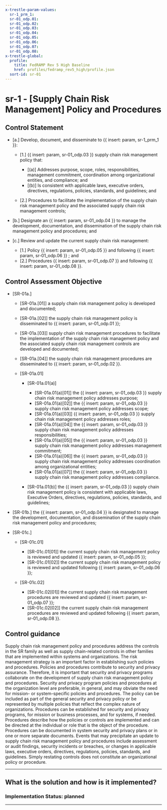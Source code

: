 ```yaml
---
x-trestle-param-values:
  sr-1_prm_1:
  sr-01_odp.01:
  sr-01_odp.02:
  sr-01_odp.03:
  sr-01_odp.04:
  sr-01_odp.05:
  sr-01_odp.06:
  sr-01_odp.07:
  sr-01_odp.08:
x-trestle-global:
  profile:
    title: FedRAMP Rev 5 High Baseline
    href: profiles/fedramp_rev5_high/profile.json
  sort-id: sr-01
---
```


# sr-1 - \[Supply Chain Risk Management\] Policy and Procedures

## Control Statement

- \[a.\] Develop, document, and disseminate to {{ insert: param, sr-1_prm_1 }}:

  - \[1.\] {{ insert: param, sr-01_odp.03 }} supply chain risk management policy that:

    - \[(a)\] Addresses purpose, scope, roles, responsibilities, management commitment, coordination among organizational entities, and compliance; and
    - \[(b)\] Is consistent with applicable laws, executive orders, directives, regulations, policies, standards, and guidelines; and

  - \[2.\] Procedures to facilitate the implementation of the supply chain risk management policy and the associated supply chain risk management controls;

- \[b.\] Designate an {{ insert: param, sr-01_odp.04 }} to manage the development, documentation, and dissemination of the supply chain risk management policy and procedures; and

- \[c.\] Review and update the current supply chain risk management:

  - \[1.\] Policy {{ insert: param, sr-01_odp.05 }} and following {{ insert: param, sr-01_odp.06 }} ; and
  - \[2.\] Procedures {{ insert: param, sr-01_odp.07 }} and following {{ insert: param, sr-01_odp.08 }}.

## Control Assessment Objective

- \[SR-01a.\]

  - \[SR-01a.[01]\] a supply chain risk management policy is developed and documented;
  - \[SR-01a.[02]\] the supply chain risk management policy is disseminated to {{ insert: param, sr-01_odp.01 }};
  - \[SR-01a.[03]\] supply chain risk management procedures to facilitate the implementation of the supply chain risk management policy and the associated supply chain risk management controls are developed and documented;
  - \[SR-01a.[04]\] the supply chain risk management procedures are disseminated to {{ insert: param, sr-01_odp.02 }}.
  - \[SR-01a.01\]

    - \[SR-01a.01(a)\]

      - \[SR-01a.01(a)[01]\] the {{ insert: param, sr-01_odp.03 }} supply chain risk management policy addresses purpose;
      - \[SR-01a.01(a)[02]\] the {{ insert: param, sr-01_odp.03 }} supply chain risk management policy addresses scope; 
      - \[SR-01a.01(a)[03]\] {{ insert: param, sr-01_odp.03 }} supply chain risk management policy addresses roles;
      - \[SR-01a.01(a)[04]\] the {{ insert: param, sr-01_odp.03 }} supply chain risk management policy addresses responsibilities;
      - \[SR-01a.01(a)[05]\] the {{ insert: param, sr-01_odp.03 }} supply chain risk management policy addresses management commitment;
      - \[SR-01a.01(a)[06]\] the {{ insert: param, sr-01_odp.03 }} supply chain risk management policy addresses coordination among organizational entities;
      - \[SR-01a.01(a)[07]\] the {{ insert: param, sr-01_odp.03 }} supply chain risk management policy addresses compliance.

    - \[SR-01a.01(b)\] the {{ insert: param, sr-01_odp.03 }} supply chain risk management policy is consistent with applicable laws, Executive Orders, directives, regulations, policies, standards, and guidelines;

- \[SR-01b.\] the {{ insert: param, sr-01_odp.04 }} is designated to manage the development, documentation, and dissemination of the supply chain risk management policy and procedures;

- \[SR-01c.\]

  - \[SR-01c.01\]

    - \[SR-01c.01[01]\] the current supply chain risk management policy is reviewed and updated {{ insert: param, sr-01_odp.05 }};
    - \[SR-01c.01[02]\] the current supply chain risk management policy is reviewed and updated following {{ insert: param, sr-01_odp.06 }};

  - \[SR-01c.02\]

    - \[SR-01c.02[01]\] the current supply chain risk management procedures are reviewed and updated {{ insert: param, sr-01_odp.07 }};
    - \[SR-01c.02[02]\] the current supply chain risk management procedures are reviewed and updated following {{ insert: param, sr-01_odp.08 }}.

## Control guidance

Supply chain risk management policy and procedures address the controls in the SR family as well as supply chain-related controls in other families that are implemented within systems and organizations. The risk management strategy is an important factor in establishing such policies and procedures. Policies and procedures contribute to security and privacy assurance. Therefore, it is important that security and privacy programs collaborate on the development of supply chain risk management policy and procedures. Security and privacy program policies and procedures at the organization level are preferable, in general, and may obviate the need for mission- or system-specific policies and procedures. The policy can be included as part of the general security and privacy policy or be represented by multiple policies that reflect the complex nature of organizations. Procedures can be established for security and privacy programs, for mission or business processes, and for systems, if needed. Procedures describe how the policies or controls are implemented and can be directed at the individual or role that is the object of the procedure. Procedures can be documented in system security and privacy plans or in one or more separate documents. Events that may precipitate an update to supply chain risk management policy and procedures include assessment or audit findings, security incidents or breaches, or changes in applicable laws, executive orders, directives, regulations, policies, standards, and guidelines. Simply restating controls does not constitute an organizational policy or procedure.

______________________________________________________________________

## What is the solution and how is it implemented?

<!-- For implementation status enter one of: implemented, partial, planned, alternative, not-applicable -->

<!-- Note that the list of rules under ### Rules: is read-only and changes will not be captured after assembly to JSON -->
<!-- Add control implementation description here for control: sr-1 -->

### Implementation Status: planned

______________________________________________________________________
